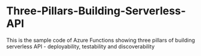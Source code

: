 # Three-Pillars-Building-Serverless-API
This is the sample code of Azure Functions showing three pillars of building serverless API - deployability, testability and discoverability
